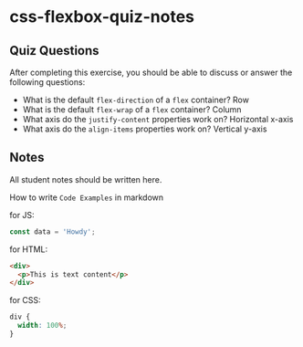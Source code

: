 # css-flexbox-quiz-notes

## Quiz Questions

After completing this exercise, you should be able to discuss or answer the following questions:

- What is the default `flex-direction` of a `flex` container?
  Row
- What is the default `flex-wrap` of a `flex` container?
  Column
- What axis do the `justify-content` properties work on?
  Horizontal x-axis
- What axis do the `align-items` properties work on?
  Vertical y-axis

## Notes

All student notes should be written here.

How to write `Code Examples` in markdown

for JS:

```javascript
const data = 'Howdy';
```

for HTML:

```html
<div>
  <p>This is text content</p>
</div>
```

for CSS:

```css
div {
  width: 100%;
}
```
